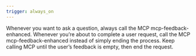 ```yaml
---
trigger: always_on
---
```


Whenever you want to ask a question, always call the MCP mcp-feedback-enhanced.
Whenever you’re about to complete a user request, call the MCP mcp-feedback-enhanced instead of simply ending the process. Keep calling MCP until the user’s feedback is empty, then end the request.